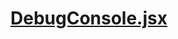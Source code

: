 

<!-- Start components/DebugConsole.jsx -->

# [DebugConsole.jsx](DebugConsole.jsx)

<!-- End components/DebugConsole.jsx -->

